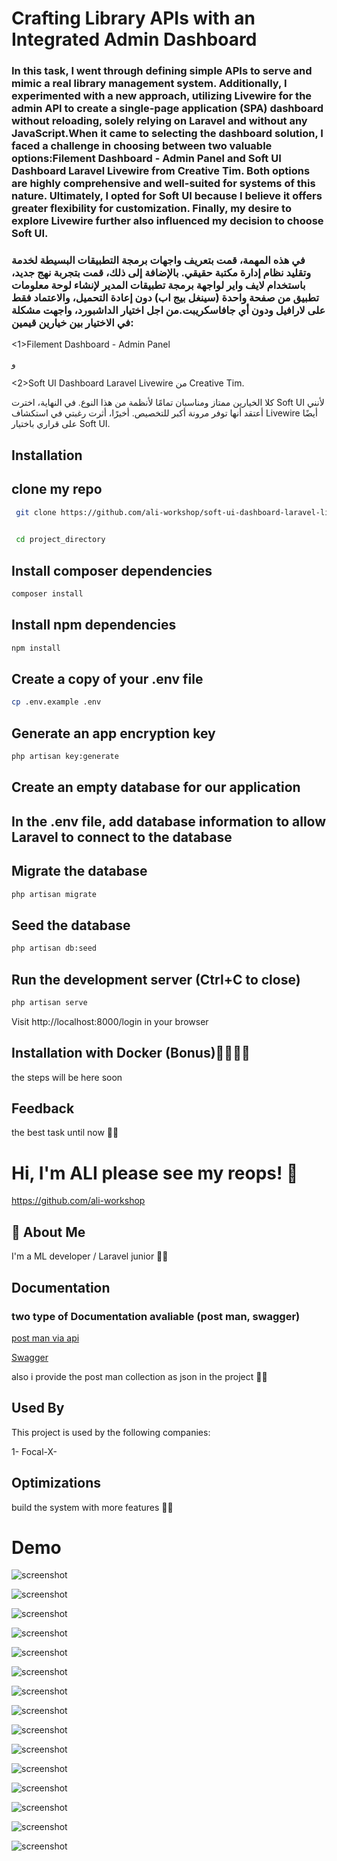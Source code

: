 # Crafting Library APIs with an Integrated Admin Dashboard
### In this task, I went through defining simple APIs to serve and mimic a real library management system. Additionally, I experimented with a new approach, utilizing Livewire for the admin API to create a single-page application (SPA) dashboard without reloading, solely relying on Laravel and without any JavaScript.When it came to selecting the dashboard solution, I faced a challenge in choosing between two valuable options:Filement Dashboard - Admin Panel and Soft UI Dashboard Laravel Livewire from Creative Tim. Both options are highly comprehensive and well-suited for systems of this nature. Ultimately, I opted for Soft UI because I believe it offers greater flexibility for customization. Finally, my desire to explore Livewire further also influenced my decision to choose Soft UI.

### في هذه المهمة، قمت بتعريف واجهات برمجة التطبيقات البسيطة لخدمة وتقليد نظام إدارة مكتبة حقيقي. بالإضافة إلى ذلك، قمت بتجربة نهج جديد، باستخدام لايف واير لواجهة برمجة تطبيقات المدير لإنشاء لوحة معلومات تطبيق من صفحة واحدة (سينغل بيج اب) دون إعادة التحميل، والاعتماد فقط على لارافيل ودون أي جافاسكريبت.من اجل اختيار الداشبورد، واجهت مشكلة  في الاختيار بين خيارين قيمين: 
<1>Filement Dashboard - Admin Panel

 
 و

<2>Soft UI Dashboard Laravel Livewire من Creative Tim. 

كلا الخيارين ممتاز  ومناسبان تمامًا لأنظمة من هذا النوع. في النهاية، اخترت Soft UI لأنني أعتقد أنها توفر مرونة أكبر للتخصيص. أخيرًا، أثرت رغبتي في استكشاف Livewire أيضًا على قراري باختيار Soft UI.
## Installation

## clone my repo

```bash
 git clone https://github.com/ali-workshop/soft-ui-dashboard-laravel-livewire-master.git
 

 cd project_directory
```


## Install composer dependencies

```bash
composer install

```
    
 
## Install npm dependencies

```bash
npm install

```   


## Create a copy of your .env file

```bash
cp .env.example .env

```  



## Generate an app encryption key

```bash
php artisan key:generate

```  


## Create an empty database for our application

## In the .env file, add database information to allow Laravel to connect to the database

## Migrate the database

```bash
php artisan migrate

```  


## Seed the database

```bash
php artisan db:seed

``` 


## Run the development server (Ctrl+C to close)

```bash
php artisan serve

``` 
Visit http://localhost:8000/login in your browser

## Installation with Docker (Bonus)💪🏻💪🏻
the steps will be here soon 
## Feedback

the best task until now 💪🏻


# Hi, I'm ALI please see my reops! 👋
https://github.com/ali-workshop


## 🚀 About Me
I'm a ML developer / Laravel junior 💪🏻

## Documentation
### two type of Documentation avaliable (post man, swagger)

[post man via api](https://api.postman.com/collections/34495662-999b57c5-da9f-4c2d-90c7-8c57a5639cb7?access_key=PMAT-01HXGTHFWSP143YQ9MF4MAQ2ET)

[Swagger](http://127.0.0.1:8000/api/documentation)



also i provide the post man collection as json in the project 💪🏻
## Used By

This project is used by the following companies:

1- Focal-X- 



## Optimizations

build the system with more features 💪🏻
# Demo
![screenshot](https://github.com/ali-workshop/soft-ui-dashboard-laravel-livewire-master/blob/main/Demo/Screenshot%20(368).png)


![screenshot](https://github.com/ali-workshop/soft-ui-dashboard-laravel-livewire-master/blob/main/Demo/Screenshot%20(369).png)



![screenshot](https://github.com/ali-workshop/soft-ui-dashboard-laravel-livewire-master/blob/main/Demo/Screenshot%20(370).png)



![screenshot](https://github.com/ali-workshop/soft-ui-dashboard-laravel-livewire-master/blob/main/Demo/Screenshot%20(371).png)



![screenshot](https://github.com/ali-workshop/soft-ui-dashboard-laravel-livewire-master/blob/main/Demo/Screenshot%20(372).png)



![screenshot](https://github.com/ali-workshop/soft-ui-dashboard-laravel-livewire-master/blob/main/Demo/Screenshot%20(373).png)



![screenshot](https://github.com/ali-workshop/soft-ui-dashboard-laravel-livewire-master/blob/main/Demo/Screenshot%20(374).png)



![screenshot](https://github.com/ali-workshop/soft-ui-dashboard-laravel-livewire-master/blob/main/Demo/Screenshot%20(375).png)




![screenshot](https://github.com/ali-workshop/soft-ui-dashboard-laravel-livewire-master/blob/main/Demo/Screenshot%20(376).png)



![screenshot](https://github.com/ali-workshop/soft-ui-dashboard-laravel-livewire-master/blob/main/Demo/Screenshot%20(377).png)



![screenshot](https://github.com/ali-workshop/soft-ui-dashboard-laravel-livewire-master/blob/main/Demo/Screenshot%20(378).png)



![screenshot](https://github.com/ali-workshop/soft-ui-dashboard-laravel-livewire-master/blob/main/Demo/Screenshot%20(379).png)



![screenshot](https://github.com/ali-workshop/soft-ui-dashboard-laravel-livewire-master/blob/main/Demo/Screenshot%20(380).png)





![screenshot](https://github.com/ali-workshop/soft-ui-dashboard-laravel-livewire-master/blob/main/Demo/Screenshot%20(381).png)



![screenshot](https://github.com/ali-workshop/soft-ui-dashboard-laravel-livewire-master/blob/main/Demo/Screenshot%20(382).png)
